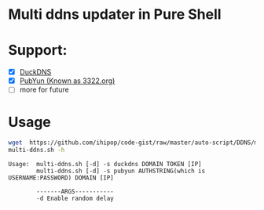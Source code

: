 # Multi ddns updater in Pure Shell
# Support: 
- [x] [DuckDNS](https://www.duckdns.org/)
- [x] [PubYun (Known as 3322.org)](https://www.pubyun.com/)
- [ ] more for future
# Usage

```bash
wget  https://github.com/ihipop/code-gist/raw/master/auto-script/DDNS/multi-ddns.sh  -O /usr/local/bin/multi-ddns.sh && chmod +x /usr/local/bin/multi-ddns.sh
multi-ddns.sh -h
```
```
Usage:  multi-ddns.sh [-d] -s duckdns DOMAIN TOKEN [IP]
        multi-ddns.sh [-d] -s pubyun AUTHSTRING(which is USERNAME:PASSWORD) DOMAIN [IP]

        -------ARGS-----------
        -d Enable random delay
```